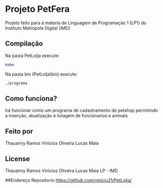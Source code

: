 # Projeto PetFera

Projeto feito para a materia de Linguagem de Programação 1 (LP1) do Instituto Metropole Digital (IMD)

## Compilação
Na pasta PetLolja execute:

```bash
make
```
Na pasta bin (PetLolja\bin) execute:

```bash
./programa
```

## Como funciona?

Irá funcionar como um programa de cadastramento de petshop permitindo a inserção, atualização e listagem de funcionarios e animais

## Feito por
Thauanny Ramos
Vinicius Oliveira
Lucas Maia

## License
Thauanny Ramos
Vinicius Oliveira
Lucas Maia
LP - IMD

##Endereço Repositorio
https://github.com/viniciu21/PetLolja/
